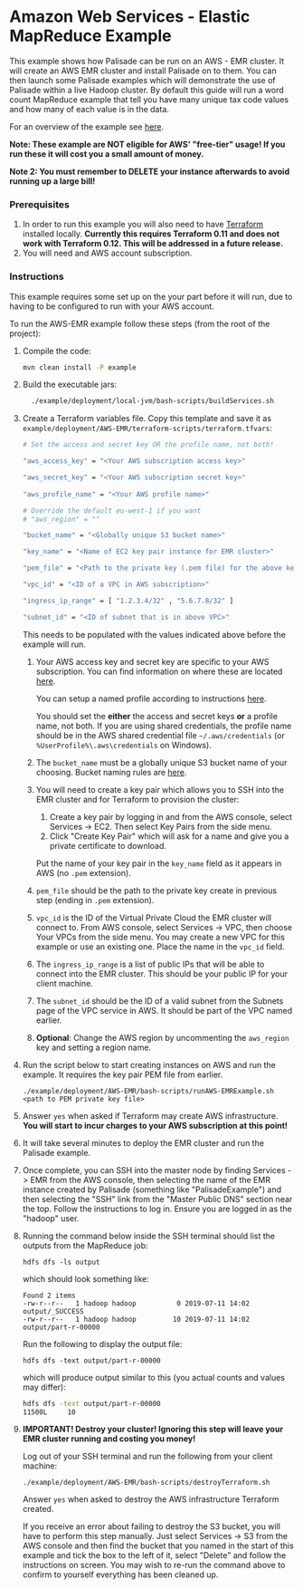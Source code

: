 # Amazon Web Services - Elastic MapReduce Example

This example shows how Palisade can be run on an AWS - EMR cluster. It will create an AWS EMR cluster and install
Palisade on to them. You can then launch some Palisade examples which will demonstrate the use of Palisade within
a live Hadoop cluster. By default this guide will run a word count MapReduce example that tell you have many unique
tax code values and how many of each value is in the data.

For an overview of the example see [here](../../README.md).

**Note: These example are NOT eligible for AWS' "free-tier" usage! If you run these it will cost you a small amount of money.**

**Note 2: You must remember to DELETE your instance afterwards to avoid running up a large bill!**

### Prerequisites

1. In order to run this example you will also need to have [Terraform](https://www.terraform.io/) installed locally. **Currently
this requires Terraform 0.11 and does not work with Terraform 0.12. This will be addressed in a future release.**
2. You will need and AWS account subscription.

### Instructions

This example requires some set up on the your part before it will run, due to having to be configured to run with your
AWS account.
 
To run the AWS-EMR example follow these steps (from the root of the project):

1. Compile the code:
    ```bash
    mvn clean install -P example
    ```
 
2.  Build the executable jars:
     ```bash
       ./example/deployment/local-jvm/bash-scripts/buildServices.sh
     ```

3. Create a Terraform variables file. Copy this template and save it as `example/deployment/AWS-EMR/terraform-scripts/terraform.tfvars`:

    ```bash
    # Set the access and secret key OR the profile name, not both!
 
    "aws_access_key" = "<Your AWS subscription access key>"
    
    "aws_secret_key" = "<Your AWS subscription secret key>"
     
    "aws_profile_name" = "<Your AWS profile name>"

    # Override the default eu-west-1 if you want
    # "aws_region" = ""
 
    "bucket_name" = "<Globally unique S3 bucket name>"
    
    "key_name" = "<Name of EC2 key pair instance for EMR cluster>"
    
    "pem_file" = "<Path to the private key (.pem file) for the above key pair>"
    
    "vpc_id" = "<ID of a VPC in AWS subscription>"
    
    "ingress_ip_range" = [ "1.2.3.4/32" , "5.6.7.8/32" ]
    
    "subnet_id" = "<ID of subnet that is in above VPC>" 
    ```
    
    This needs to be populated with the values indicated above before the example will run.
    
    1. Your AWS access key and secret key are specific to your AWS subscription. You can find information on where these are located [here](https://docs.aws.amazon.com/general/latest/gr/aws-sec-cred-types.html).
        
        You can setup a named profile according to instructions [here](https://docs.aws.amazon.com/cli/latest/userguide/cli-configure-profiles.html).
        
        You should set the **either** the access and secret keys **or** a profile name, not both. If you are using shared credentials, the profile name should be in the AWS shared credential file
        `~/.aws/credentials` (or `%UserProfile%\.aws\credentials` on Windows). 
                
    2. The `bucket_name` must be a globally unique S3 bucket name of your choosing. Bucket naming rules are [here](https://docs.aws.amazon.com/AmazonS3/latest/dev//BucketRestrictions.html#bucketnamingrules).
    3. You will need to create a key pair which allows you to SSH into the EMR cluster and for Terraform to provision the cluster:
        1. Create a key pair by logging in and from the AWS console, select Services -> EC2. Then select Key Pairs from the side menu.
        2. Click "Create Key Pair" which will ask for a name and give you a private certificate to download.
        
       Put the name of your key pair in the `key_name` field  as it appears in AWS (no `.pem` extension).
    
    4. `pem_file` should be the path to the private key create in previous step (ending in `.pem` extension).
    5. `vpc_id` is the ID of the Virtual Private Cloud the EMR cluster will connect to. From AWS console, select Services -> VPC, then choose Your VPCs from the side menu.
    You may create a new VPC for this example or use an existing one. Place the name in the `vpc_id` field.
    6. The `ingress_ip_range` is a list of public IPs that will be able to connect into the EMR cluster. This should be your public IP for your client machine.
    7. The `subnet_id` should be the ID of a valid subnet from the Subnets page of the VPC service in AWS. It should be part of the VPC named earlier.
    8. **Optional**: Change the AWS region by uncommenting the `aws_region` key and setting a region name.
4. Run the script below to start creating instances on AWS and run the example. It requires the key pair PEM file from earlier. 

    ```./example/deployment/AWS-EMR/bash-scripts/runAWS-EMRExample.sh <path to PEM private key file>```
5. Answer `yes` when asked if Terraform may create AWS infrastructure.
**You will start to incur charges to your AWS subscription at this point!**
6. It will take several minutes to deploy the EMR cluster and run the Palisade example.
7. Once complete, you can SSH into the master node by finding Services -> EMR from the AWS console, then selecting the name of the EMR
    instance created by Palisade (something like "PalisadeExample") and then selecting the "SSH" link from the "Master Public DNS" section near the top.
    Follow the instructions to log in. Ensure you are logged in as the "hadoop" user.
8. Running the command below inside the SSH terminal should list the outputs from the MapReduce job:

   ```hdfs dfs -ls output```
   
   which should look something like:
   
    ```
    Found 2 items
    -rw-r--r--   1 hadoop hadoop          0 2019-07-11 14:02 output/_SUCCESS
    -rw-r--r--   1 hadoop hadoop         10 2019-07-11 14:02 output/part-r-00000
    ```

    Run the following to display the output file:
    
    ```hdfs dfs -text output/part-r-00000```
    
    which will produce output similar to this (you actual counts and values may differ):
    ```bash
    hdfs dfs -text output/part-r-00000
    11500L     10
    ```
9. **IMPORTANT! Destroy your cluster! Ignoring this step will leave your EMR cluster running and costing you money!**

    Log out of your SSH terminal and run the following from your client machine:
    
    ```./example/deployment/AWS-EMR/bash-scripts/destroyTerraform.sh```

    Answer `yes` when asked to destroy the AWS infrastructure Terraform created.
    
    If you receive an error about failing to destroy the S3 bucket,
    you will have to perform this step manually. Just select Services -> S3 from the AWS console and then find the bucket that you named in the start
    of this example and tick the box to the left of it, select "Delete" and follow the instructions on screen. You may wish to re-run the command
    above to confirm to yourself everything has been cleaned up.
